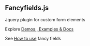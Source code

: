 ## Fancyfields.js

Jquery plugin for custom form elements

Explore [Demos , Examples & Docs](http://giladk.github.io/fancy-fields/)

See [How to use](http://giladk.github.io/fancy-fields/#how-to-use) fancy fields


